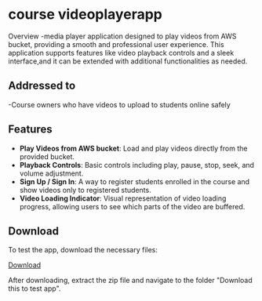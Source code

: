 # course videoplayerapp

Overview
-media player application designed to play videos from AWS bucket, providing a smooth and professional user experience. This application supports features like video playback controls and a sleek interface,and it can be extended with additional functionalities as needed.

## Addressed to
-Course owners who have videos to upload to students online safely

## Features

- **Play Videos from AWS bucket**: Load and play videos directly from the provided bucket.
- **Playback Controls**: Basic controls including play, pause, stop, seek, and volume adjustment.
- **Sign Up / Sign In**: A way to register students enrolled in the course and show videos only to registered students.
- **Video Loading Indicator**: Visual representation of video loading progress, allowing users to see which parts of the video are buffered.


## Download

To test the app, download the necessary files:

[Download](https://github.com/Hussein5645/videoplayerapp/archive/refs/heads/main.zip)

After downloading, extract the zip file and navigate to the folder "Download this to test app".
